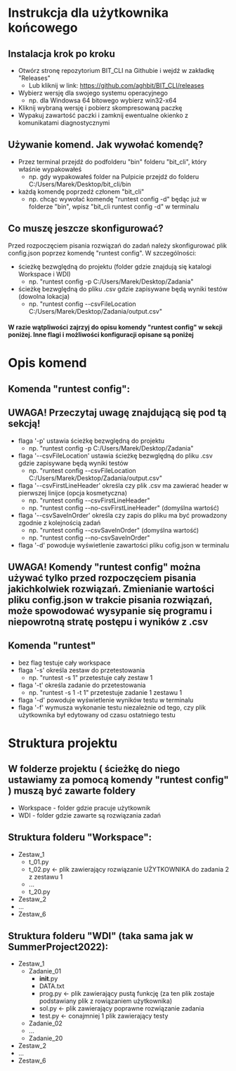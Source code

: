 # Instrukcja dla użytkownika końcowego

## Instalacja krok po kroku
- Otwórz stronę repozytorium BIT_CLI na Githubie i wejdź w zakładkę "Releases"
  - Lub kliknij w link: https://github.com/aghbit/BIT_CLI/releases
- Wybierz wersję dla swojego systemu operacyjnego
  - np. dla Windowsa 64 bitowego wybierz win32-x64
- Kliknij wybraną wersję i pobierz skompresowaną paczkę
- Wypakuj zawartość paczki i zamknij ewentualne okienko z komunikatami diagnostycznymi


## Używanie komend. Jak wywołać komendę?
- Przez terminal przejdź do podfolderu "bin" folderu "bit_cli", który właśnie wypakowałeś
  - np. gdy wypakowałeś folder na Pulpicie przejdź do folderu C:/Users/Marek/Desktop/bit_cli/bin
- każdą komendę poprzedź członem "bit_cli"
  - np. chcąc wywołać komendę "runtest config -d" będąc już w folderze "bin", wpisz "bit_cli runtest config -d" w terminalu
  

## Co muszę jeszcze skonfigurować?
Przed rozpoczęciem pisania rozwiązań do zadań należy skonfigurować plik config.json poprzez komendę "runtest config". W szczególności:
- ścieżkę bezwględną do projektu (folder gdzie znajdują się katalogi Workspace i WDI)
  - np. "runtest config -p C:/Users/Marek/Desktop/Zadania"
- ścieżkę bezwględną do pliku .csv gdzie zapisywane będą wyniki testów (dowolna lokacja)
  - np. "runtest config --csvFileLocation C:/Users/Marek/Desktop/Zadania/output.csv"
#### W razie wątpliwości zajrzyj do opisu komendy "runtest config" w sekcji poniżej. Inne flagi i możliwości konfiguracji opisane są poniżej


##
# Opis komend


## Komenda "runtest config":
## UWAGA! Przeczytaj uwagę znajdującą się pod tą sekcją!
- flaga '-p' ustawia ścieżkę bezwględną do projektu
  - np. "runtest config -p C:/Users/Marek/Desktop/Zadania"
- flaga '--csvFileLocation' ustawia ścieżkę bezwględną do pliku .csv gdzie zapisywane będą wyniki testów
  - np. "runtest config --csvFileLocation C:/Users/Marek/Desktop/Zadania/output.csv"
- flaga '--csvFirstLineHeader' określa czy plik .csv ma zawierać header w pierwszej linijce (opcja kosmetyczna)
  - np. "runtest config --csvFirstLineHeader" 
  - np. "runtest config --no-csvFirstLineHeader" (domyślna wartość)
- flaga '--csvSaveInOrder' określa czy zapis do pliku ma być prowadzony zgodnie z kolejnością zadań
  - np. "runtest config --csvSaveInOrder" (domyślna wartość)
  - np. "runtest config --no-csvSaveInOrder"
- flaga '-d' powoduje wyświetlenie zawartości pliku cofig.json w terminalu

## UWAGA! Komendy "runtest config" można używać tylko przed rozpoczęciem pisania jakichkolwiek rozwiązań. Zmienianie wartości pliku config.json w trakcie pisania rozwiązań, może spowodować wysypanie się programu i niepowrotną stratę postępu i wyników z .csv


## Komenda "runtest"
- bez flag testuje cały workspace
- flaga '-s' określa zestaw do przetestowania
  - np. "runtest -s 1"  przetestuje cały zestaw 1
- flaga '-t' określa zadanie do przetestowania
  - np. "runtest -s 1 -t 1"  przetestuje zadanie 1 zestawu 1
- flaga '-d' powoduje wyświetlenie wyników testu w terminalu
- flaga '-f' wymusza wykonanie testu niezależnie od tego, czy plik użytkownika był edytowany od czasu ostatniego testu

##
# Struktura projektu

## W folderze projektu ( ścieżkę do niego ustawiamy za pomocą komendy "runtest config" ) muszą być zawarte foldery
- Workspace - folder gdzie pracuje użytkownik
- WDI - folder gdzie zawarte są rozwiązania zadań


## Struktura folderu "Workspace":
- Zestaw_1
  - t_01.py
  - t_02.py <- plik zawierający rozwiązanie UŻYTKOWNIKA do zadania 2 z zestawu 1
  - ...
  - t_20.py
- Zestaw_2
- ...
- Zestaw_6


## Struktura folderu "WDI" (taka sama jak w SummerProject2022):
- Zestaw_1
  - Zadanie_01
      - __init__.py 
      - DATA.txt
      - prog.py <- plik zawierający pustą funkcję (za ten plik zostaje podstawiany plik z rowiązaniem użytkownika)
      - sol.py <- plik zawierający poprawne rozwiązanie zadania
      - test.py <- conajmniej 1 plik zawierający testy
  - Zadanie_02
  - ...
  - Zadanie_20
- Zestaw_2
- ...
- Zestaw_6

